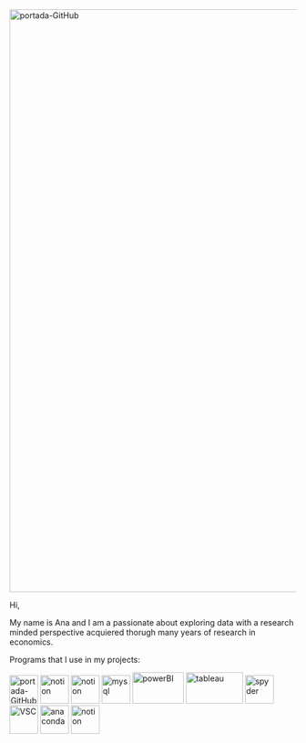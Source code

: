 <img width="1536" height="1024" alt="portada-GitHub" src="https://github.com/user-attachments/assets/3284f784-a8d1-4f4a-b2b6-12f17c726a1e" />

Hi,

My name is Ana and I am a passionate about exploring data with a research minded perspective acquiered thorugh many years of research in economics.

Programs that I use in my projects:

<img width="50" height="50" alt="portada-GitHub" src="https://github.com/user-attachments/assets/6d5559f4-4380-4a49-b265-e11e00bc6ecd" />
<img width="50" height="50" alt="notion" src="https://github.com/user-attachments/assets/019e24c4-580d-4e32-baf2-cc399c42bb9e" />
<img width="50" height="50" alt="notion" src="https://github.com/user-attachments/assets/9361e841-59a0-4391-850f-e08fcd3670a0" />
<img width="50" height="50" alt="mysql" src="https://github.com/user-attachments/assets/9199750d-774f-46ca-b650-6db58570d9e4" />
<img width="90" height="55" alt="powerBI" src="https://github.com/user-attachments/assets/eb7a6169-c5c3-4e37-b080-7dcc77a024cf" />
<img width="100" height="55" alt="tableau" src="https://github.com/user-attachments/assets/e6b21afc-ce41-4f29-873f-68e483011ad5" />
<img width="50" height="50" alt="spyder" src="https://github.com/user-attachments/assets/cdfcb223-d5ad-41b4-9183-2ab1afa81e66" />
<img width="50" height="50" alt="VSC" src="https://github.com/user-attachments/assets/9004590f-5197-430c-b696-576c9e155bdd" />
<img width="50" height="50" alt="anaconda" src="https://github.com/user-attachments/assets/864f4526-768f-4342-a94c-3195dc634dd9" />
<img width="50" height="50" alt="notion" src="https://github.com/user-attachments/assets/c17b9921-e2cd-4fd1-9640-880e667d15d2" />
